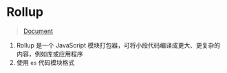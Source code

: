 # Rollup

> [Document](https://rollupjs.org/introduction/)

1. Rollup 是一个 JavaScript 模块打包器，可将小段代码编译成更大、更复杂的内容，例如库或应用程序
2. 使用 `es` 代码模块格式
